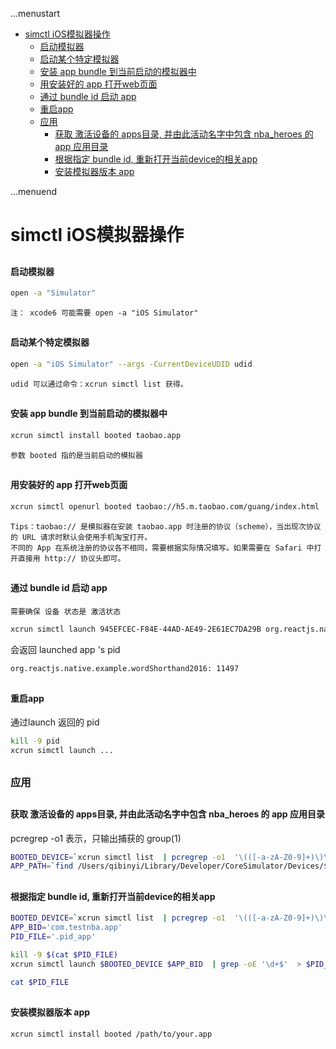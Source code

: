 ...menustart

 - [simctl iOS模拟器操作](#7135c26666c1e715aeffe14303892276)
     - [启动模拟器](#4ec0728efe7e68db35a1e6077f0deaae)
     - [启动某个特定模拟器](#9bb710bd8a9706a3e1f9262e167b9d05)
     - [安装 app bundle 到当前启动的模拟器中](#bfcfd6b70f52469736492a147544d405)
     - [用安装好的 app 打开web页面](#951f42007d7a6df508140b29d5bbe421)
     - [通过 bundle id 启动 app](#a7541a2fc37177c41fa4a72df5e41831)
     - [重启app](#f51c612b79aa3963cad0432d2eaafce7)
     - [应用](#5b0520a9bf5e8d87c0b8c6e58766e184)
         - [获取 激活设备的 apps目录, 并由此活动名字中包含 nba_heroes 的 app 应用目录](#8ae5fd09698f7625952015b04258d4f3)
         - [根据指定 bundle id, 重新打开当前device的相关app](#461860f98245977eac3a2994e72b05be)
         - [安装模拟器版本 app](#777203f91f5115a210fd9dc90df43d15)

...menuend


<h2 id="7135c26666c1e715aeffe14303892276"></h2>


# simctl iOS模拟器操作

<h2 id="4ec0728efe7e68db35a1e6077f0deaae"></h2>


#### 启动模拟器

```bash
open -a "Simulator"  
```

    注： xcode6 可能需要 open -a "iOS Simulator"


<h2 id="9bb710bd8a9706a3e1f9262e167b9d05"></h2>


#### 启动某个特定模拟器

```bash
open -a "iOS Simulator" --args -CurrentDeviceUDID udid
```

    udid 可以通过命令：xcrun simctl list 获得。



<h2 id="bfcfd6b70f52469736492a147544d405"></h2>


#### 安装 app bundle 到当前启动的模拟器中

```bash
xcrun simctl install booted taobao.app
```

    参数 booted 指的是当前启动的模拟器


<h2 id="951f42007d7a6df508140b29d5bbe421"></h2>


#### 用安装好的 app 打开web页面

```bash
xcrun simctl openurl booted taobao://h5.m.taobao.com/guang/index.html
```

    Tips：taobao:// 是模拟器在安装 taobao.app 时注册的协议（scheme），当出现次协议的 URL 请求时默认会使用手机淘宝打开。
    不同的 App 在系统注册的协议各不相同，需要根据实际情况填写。如果需要在 Safari 中打开直接用 http:// 协议头即可。


<h2 id="a7541a2fc37177c41fa4a72df5e41831"></h2>


#### 通过 bundle id 启动 app 

    需要确保 设备 状态是 激活状态


```bash
xcrun simctl launch 945EFCEC-F84E-44AD-AE49-2E61EC7DA29B org.reactjs.native.example.wordShorthand2016
```

会返回 launched app 's pid 

```bash
org.reactjs.native.example.wordShorthand2016: 11497
```

<h2 id="f51c612b79aa3963cad0432d2eaafce7"></h2>


#### 重启app

通过launch 返回的 pid

```bash
kill -9 pid
xcrun simctl launch ...
```

<h2 id="5b0520a9bf5e8d87c0b8c6e58766e184"></h2>


### 应用

<h2 id="8ae5fd09698f7625952015b04258d4f3"></h2>


#### 获取 激活设备的 apps目录, 并由此活动名字中包含 nba_heroes 的 app 应用目录

pcregrep -o1 表示，只输出捕获的 group(1)

```bash
BOOTED_DEVICE=`xcrun simctl list  | pcregrep -o1  '\(([-a-zA-Z0-9]+)\)\s+\(Booted\)'`
APP_PATH=`find /Users/qibinyi/Library/Developer/CoreSimulator/Devices/$BOOTED_DEVICE/data/Containers/Bundle/Application -name "Info.plist" | grep nba_heroes | pcregrep -o1 '(.*?)/Info.plist'`
```

<h2 id="461860f98245977eac3a2994e72b05be"></h2>


#### 根据指定 bundle id, 重新打开当前device的相关app

```bash
BOOTED_DEVICE=`xcrun simctl list  | pcregrep -o1  '\(([-a-zA-Z0-9]+)\)\s+\(Booted\)'`
APP_BID='com.testnba.app'
PID_FILE='.pid_app'

kill -9 $(cat $PID_FILE)
xcrun simctl launch $BOOTED_DEVICE $APP_BID  | grep -oE '\d+$'  > $PID_FILE

cat $PID_FILE
```

<h2 id="777203f91f5115a210fd9dc90df43d15"></h2>


#### 安装模拟器版本 app

```bash
xcrun simctl install booted /path/to/your.app
```
